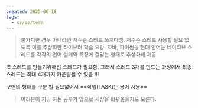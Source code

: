 ```yaml
---
created: 2025-06-18
tags:
  - cs/os/term
---
```

> 불가피한 경우 아니라면 저수준 스레드 쓰지마셈. 저수준 스레드 사용할 필요 없도록 이를 추상화한 라이브러 학습 요망. 자바, 파이썬등 현대 언어는 네이티브 스레드를 각각의 언어 설계와 특징에 걸맞는 형태로 추상화해 제공
> 

!!! 스레드를 만들기위해선 스레드가 필요함. 그래서 스레드 3개를 만드는 과정에서 최종 스레드는 최대 4개까지 카운팅될 수 있음 !!!

구현의 형태를 구분 할 필요없어서 ==작업(TASK)는 용어 사용==

> 여러분이 지금 하는 공부가 앞으로 세상을 바꿔놓을지도 모른다.